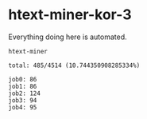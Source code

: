 # htext-miner-kor-3

Everything doing here is automated.

```
htext-miner

total: 485/4514 (10.744350908285334%)

job0: 86
job1: 86
job2: 124
job3: 94
job4: 95
```